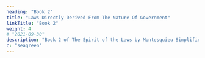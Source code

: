 ```yaml
---
heading: "Book 2"
title: "Laws Directly Derived From The Nature Of Government"
linkTitle: "Book 2"
weight: 4
# "2021-09-30"
description: "Book 2 of The Spirit of the Laws by Montesquieu Simplified"
c: "seagreen"
---
```

